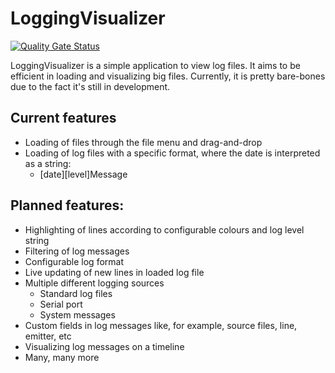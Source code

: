 # LoggingVisualizer
[![Quality Gate Status](https://sonarcloud.io/api/project_badges/measure?project=timherreijgers_LoggingVisualizer&metric=alert_status)](https://sonarcloud.io/summary/new_code?id=timherreijgers_LoggingVisualizer)

LoggingVisualizer is a simple application to view log files. It aims to be 
efficient in loading and visualizing big files. Currently, it is pretty bare-bones due to the fact 
it's still in development.

## Current features
- Loading of files through the file menu and drag-and-drop
- Loading of log files with a specific format, where the date is interpreted as a string:
  - [date][level]Message

## Planned features:
- Highlighting of lines according to configurable colours and log level string
- Filtering of log messages
- Configurable log format
- Live updating of new lines in loaded log file
- Multiple different logging sources
  - Standard log files
  - Serial port
  - System messages
- Custom fields in log messages like, for example, source files, line, emitter, etc
- Visualizing log messages on a timeline
- Many, many more